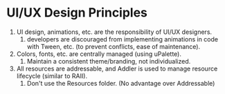 # UI/UX Design Principles

1. UI design, animations, etc. are the responsibility of UI/UX designers.
   1. developers are discouraged from implementing animations in code with Tween, etc. (to prevent conflicts, ease of maintenance).
2. Colors, fonts, etc. are centrally managed (using uPalette).
   1. Maintain a consistent theme/branding, not individualized.
3. All resources are addressable, and Addler is used to manage resource lifecycle (similar to RAII).
   1. Don't use the Resources folder. (No advantage over Addressable)
